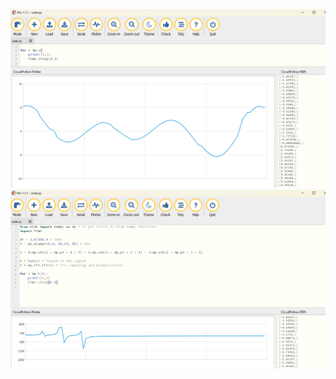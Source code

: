 ![Plot of Wave](https://github.com/lucas-iezzi/advmech/blob/main/HW11/SinePlot.png)
![Plot of FFT](https://github.com/lucas-iezzi/advmech/blob/main/HW11/FFTPlot.png)

